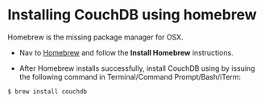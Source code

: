# Installing CouchDB using homebrew

Homebrew is the missing package manager for OSX.

- Nav to [Homebrew](http://brew.sh/) and follow the **Install Homebrew** instructions.

- After Homebrew installs successfully, install CouchDB using by issuing the following command in Terminal/Command Prompt/Bash/iTerm:

```
$ brew install couchdb
```
